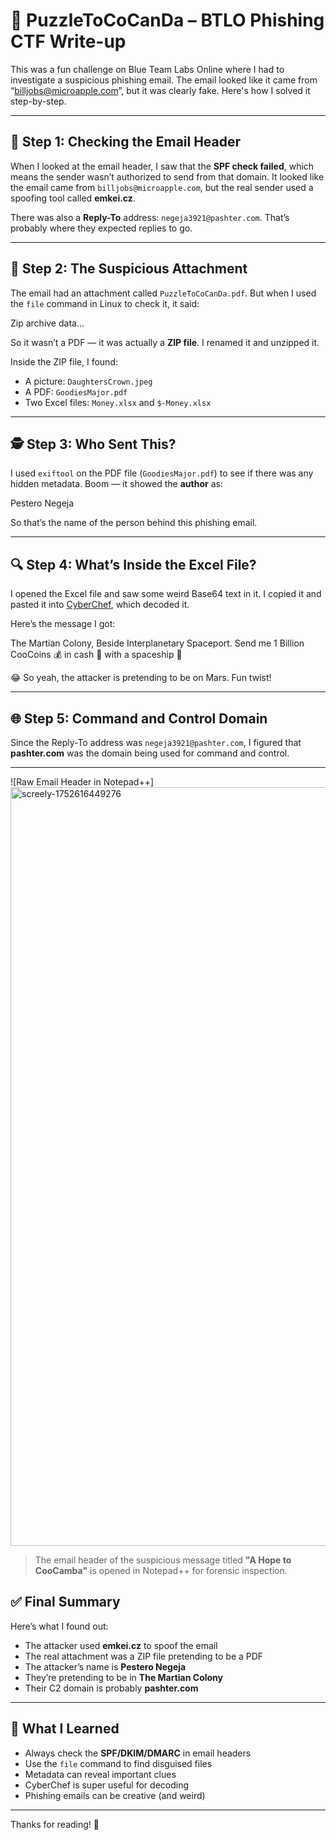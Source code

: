 # 🧩 PuzzleToCoCanDa – BTLO Phishing CTF Write-up

This was a fun challenge on Blue Team Labs Online where I had to investigate a suspicious phishing email. The email looked like it came from “billjobs@microapple.com”, but it was clearly fake. Here's how I solved it step-by-step.

---

## 📧 Step 1: Checking the Email Header

When I looked at the email header, I saw that the **SPF check failed**, which means the sender wasn’t authorized to send from that domain. It looked like the email came from `billjobs@microapple.com`, but the real sender used a spoofing tool called **emkei.cz**.

There was also a **Reply-To** address: `negeja3921@pashter.com`. That’s probably where they expected replies to go.

---

## 📂 Step 2: The Suspicious Attachment

The email had an attachment called `PuzzleToCoCanDa.pdf`. But when I used the `file` command in Linux to check it, it said:

Zip archive data...


So it wasn’t a PDF — it was actually a **ZIP file**. I renamed it and unzipped it.

Inside the ZIP file, I found:
- A picture: `DaughtersCrown.jpeg`
- A PDF: `GoodiesMajor.pdf`
- Two Excel files: `Money.xlsx` and `$-Money.xlsx`

---

## 🕵️ Step 3: Who Sent This?

I used `exiftool` on the PDF file (`GoodiesMajor.pdf`) to see if there was any hidden metadata. Boom — it showed the **author** as:

Pestero Negeja


So that’s the name of the person behind this phishing email.

---

## 🔍 Step 4: What’s Inside the Excel File?

I opened the Excel file and saw some weird Base64 text in it. I copied it and pasted it into [CyberChef](https://gchq.github.io/CyberChef/), which decoded it.

Here’s the message I got:

The Martian Colony, Beside Interplanetary Spaceport.
Send me 1 Billion CooCoins 💰 in cash 🤑 with a spaceship 🚀


😂 So yeah, the attacker is pretending to be on Mars. Fun twist!

---

## 🌐 Step 5: Command and Control Domain

Since the Reply-To address was `negeja3921@pashter.com`, I figured that **pashter.com** was the domain being used for command and control.

---
![Raw Email Header in Notepad++]<img width="2118" height="1214" alt="screely-1752616449276" src="https://github.com/user-attachments/assets/683a53eb-7069-4159-87f7-e9c15655a435" />
> The email header of the suspicious message titled **"A Hope to CooCamba"** is opened in Notepad++ for forensic inspection.
## ✅ Final Summary

Here’s what I found out:

- The attacker used **emkei.cz** to spoof the email
- The real attachment was a ZIP file pretending to be a PDF
- The attacker’s name is **Pestero Negeja**
- They’re pretending to be in **The Martian Colony**
- Their C2 domain is probably **pashter.com**

---

## 🧠 What I Learned

- Always check the **SPF/DKIM/DMARC** in email headers
- Use the `file` command to find disguised files
- Metadata can reveal important clues
- CyberChef is super useful for decoding
- Phishing emails can be creative (and weird)

---

Thanks for reading! 🙌
